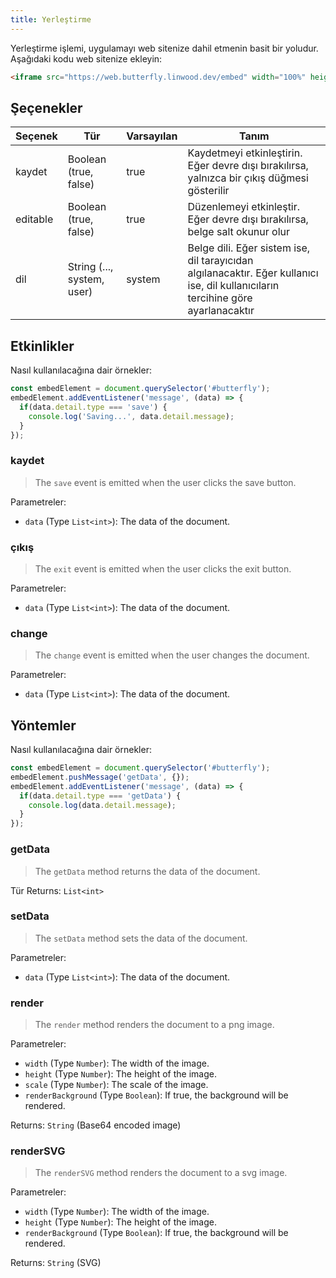 ```yaml
---
title: Yerleştirme
---
```


Yerleştirme işlemi, uygulamayı web sitenize dahil etmenin basit bir yoludur.
Aşağıdaki kodu web sitenize ekleyin:

```html
<iframe src="https://web.butterfly.linwood.dev/embed" width="100%" height="500px" allowtransparency="true"></iframe>
```

## Şeçenekler

| Seçenek  | Tür                                                                                           | Varsayılan | Tanım                                                                                                                                                             |
| -------- | --------------------------------------------------------------------------------------------- | ---------- | ----------------------------------------------------------------------------------------------------------------------------------------------------------------- |
| kaydet   | Boolean (true, false)                                                      | true       | Kaydetmeyi etkinleştirin. Eğer devre dışı bırakılırsa, yalnızca bir çıkış düğmesi gösterilir                                                      |
| editable | Boolean (true, false)                                                      | true       | Düzenlemeyi etkinleştir. Eğer devre dışı bırakılırsa, belge salt okunur olur                                                                      |
| dil      | String (..., system, user) | system     | Belge dili. Eğer sistem ise, dil tarayıcıdan algılanacaktır. Eğer kullanıcı ise, dil kullanıcıların tercihine göre ayarlanacaktır |

## Etkinlikler

Nasıl kullanılacağına dair örnekler:

```javascript
const embedElement = document.querySelector('#butterfly');
embedElement.addEventListener('message', (data) => {
  if(data.detail.type === 'save') {
    console.log('Saving...', data.detail.message);
  }
});
```

### kaydet

> The `save` event is emitted when the user clicks the save button.

Parametreler:

- `data` (Type `List<int>`): The data of the document.

### çıkış

> The `exit` event is emitted when the user clicks the exit button.

Parametreler:

- `data` (Type `List<int>`): The data of the document.

### change

> The `change` event is emitted when the user changes the document.

Parametreler:

- `data` (Type `List<int>`): The data of the document.

## Yöntemler

Nasıl kullanılacağına dair örnekler:

```javascript
const embedElement = document.querySelector('#butterfly');
embedElement.pushMessage('getData', {});
embedElement.addEventListener('message', (data) => {
  if(data.detail.type === 'getData') {
    console.log(data.detail.message);
  }
});
```

### getData

> The `getData` method returns the data of the document.

Tür
Returns: `List<int>`

### setData

> The `setData` method sets the data of the document.

Parametreler:

- `data` (Type `List<int>`): The data of the document.

### render

> The `render` method renders the document to a png image.

Parametreler:

- `width` (Type `Number`): The width of the image.
- `height` (Type `Number`): The height of the image.
- `scale` (Type `Number`): The scale of the image.
- `renderBackground` (Type `Boolean`): If true, the background will be rendered.

Returns: `String` (Base64 encoded image)

### renderSVG

> The `renderSVG` method renders the document to a svg image.

Parametreler:

- `width` (Type `Number`): The width of the image.
- `height` (Type `Number`): The height of the image.
- `renderBackground` (Type `Boolean`): If true, the background will be rendered.

Returns: `String` (SVG)
